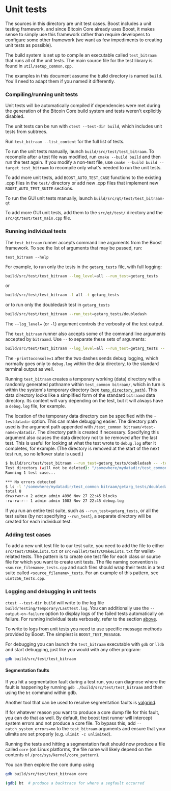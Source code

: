 # Unit tests

The sources in this directory are unit test cases. Boost includes a
unit testing framework, and since Bitcoin Core already uses Boost, it makes
sense to simply use this framework rather than require developers to
configure some other framework (we want as few impediments to creating
unit tests as possible).

The build system is set up to compile an executable called `test_bitraam`
that runs all of the unit tests. The main source file for the test library is found in
`util/setup_common.cpp`.

The examples in this document assume the build directory is named
`build`. You'll need to adapt them if you named it differently.

### Compiling/running unit tests

Unit tests will be automatically compiled if dependencies were met
during the generation of the Bitcoin Core build system
and tests weren't explicitly disabled.

The unit tests can be run with `ctest --test-dir build`, which includes unit
tests from subtrees.

Run `test_bitraam --list_content` for the full list of tests.

To run the unit tests manually, launch `build/src/test/test_bitraam`. To recompile
after a test file was modified, run `cmake --build build` and then run the test again. If you
modify a non-test file, use `cmake --build build --target test_bitraam` to recompile only what's needed
to run the unit tests.

To add more unit tests, add `BOOST_AUTO_TEST_CASE` functions to the existing
.cpp files in the `test/` directory or add new .cpp files that
implement new `BOOST_AUTO_TEST_SUITE` sections.

To run the GUI unit tests manually, launch `build/src/qt/test/test_bitraam-qt`

To add more GUI unit tests, add them to the `src/qt/test/` directory and
the `src/qt/test/test_main.cpp` file.

### Running individual tests

The `test_bitraam` runner accepts command line arguments from the Boost
framework. To see the list of arguments that may be passed, run:

```
test_bitraam --help
```

For example, to run only the tests in the `getarg_tests` file, with full logging:

```bash
build/src/test/test_bitraam --log_level=all --run_test=getarg_tests
```

or

```bash
build/src/test/test_bitraam -l all -t getarg_tests
```

or to run only the doubledash test in `getarg_tests`

```bash
build/src/test/test_bitraam --run_test=getarg_tests/doubledash
```

The `--log_level=` (or `-l`) argument controls the verbosity of the test output.

The `test_bitraam` runner also accepts some of the command line arguments accepted by
`bitraamd`. Use `--` to separate these sets of arguments:

```bash
build/src/test/test_bitraam --log_level=all --run_test=getarg_tests -- -printtoconsole=1
```

The `-printtoconsole=1` after the two dashes sends debug logging, which
normally goes only to `debug.log` within the data directory, to the
standard terminal output as well.

Running `test_bitraam` creates a temporary working (data) directory with a randomly
generated pathname within `test_common bitraam/`, which in turn is within
the system's temporary directory (see
[`temp_directory_path`](https://en.cppreference.com/w/cpp/filesystem/temp_directory_path)).
This data directory looks like a simplified form of the standard `bitraamd` data
directory. Its content will vary depending on the test, but it will always
have a `debug.log` file, for example.

The location of the temporary data directory can be specified with the
`-testdatadir` option. This can make debugging easier. The directory
path used is the argument path appended with
`/test_common bitraam/<test-name>/datadir`.
The directory path is created if necessary.
Specifying this argument also causes the data directory
not to be removed after the last test. This is useful for looking at
what the test wrote to `debug.log` after it completes, for example.
(The directory is removed at the start of the next test run,
so no leftover state is used.)

```bash
$ build/src/test/test_bitraam --run_test=getarg_tests/doubledash -- -testdatadir=/somewhere/mydatadir
Test directory (will not be deleted): "/somewhere/mydatadir/test_common bitraam/getarg_tests/doubledash/datadir"
Running 1 test case...

*** No errors detected
$ ls -l '/somewhere/mydatadir/test_common bitraam/getarg_tests/doubledash/datadir'
total 8
drwxrwxr-x 2 admin admin 4096 Nov 27 22:45 blocks
-rw-rw-r-- 1 admin admin 1003 Nov 27 22:45 debug.log
```

If you run an entire test suite, such as `--run_test=getarg_tests`, or all the test suites
(by not specifying `--run_test`), a separate directory
will be created for each individual test.

### Adding test cases

To add a new unit test file to our test suite, you need
to add the file to either `src/test/CMakeLists.txt` or
`src/wallet/test/CMakeLists.txt` for wallet-related tests. The pattern is to create
one test file for each class or source file for which you want to create
unit tests. The file naming convention is `<source_filename>_tests.cpp`
and such files should wrap their tests in a test suite
called `<source_filename>_tests`. For an example of this pattern,
see `uint256_tests.cpp`.

### Logging and debugging in unit tests

`ctest --test-dir build` will write to the log file `build/Testing/Temporary/LastTest.log`. You can
additionally use the `--output-on-failure` option to display logs of the failed tests automatically
on failure. For running individual tests verbosely, refer to the section
[above](#running-individual-tests).

To write to logs from unit tests you need to use specific message methods
provided by Boost. The simplest is `BOOST_TEST_MESSAGE`.

For debugging you can launch the `test_bitraam` executable with `gdb` or `lldb` and
start debugging, just like you would with any other program:

```bash
gdb build/src/test/test_bitraam
```

#### Segmentation faults

If you hit a segmentation fault during a test run, you can diagnose where the fault
is happening by running `gdb ./build/src/test/test_bitraam` and then using the `bt` command
within gdb.

Another tool that can be used to resolve segmentation faults is
[valgrind](https://valgrind.org/).

If for whatever reason you want to produce a core dump file for this fault, you can do
that as well. By default, the boost test runner will intercept system errors and not
produce a core file. To bypass this, add `--catch_system_errors=no` to the
`test_bitraam` arguments and ensure that your ulimits are set properly (e.g. `ulimit -c
unlimited`).

Running the tests and hitting a segmentation fault should now produce a file called `core`
(on Linux platforms, the file name will likely depend on the contents of
`/proc/sys/kernel/core_pattern`).

You can then explore the core dump using
```bash
gdb build/src/test/test_bitraam core

(gdb) bt  # produce a backtrace for where a segfault occurred
```
